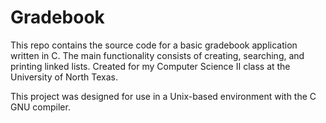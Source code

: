 # Gradebook
This repo contains the source code for a basic gradebook application written in C. The main functionality consists of creating, searching, and printing linked lists. Created for my Computer Science II class at the University of North Texas.

This project was designed for use in a Unix-based environment with the C GNU compiler.
